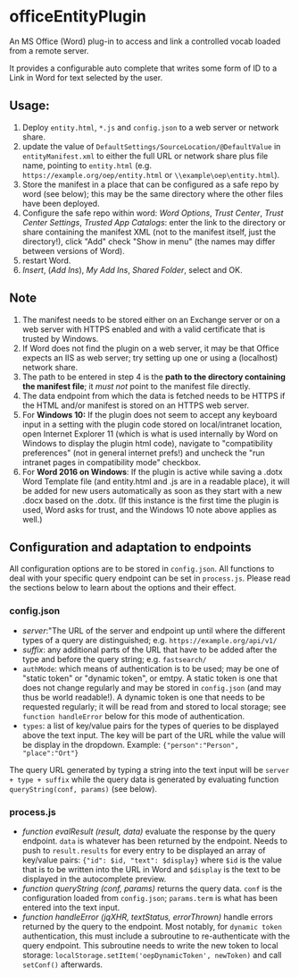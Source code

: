 # officeEntityPlugin
An MS Office (Word) plug-in to access and link a controlled vocab loaded from a remote server.

It provides a configurable auto complete that writes some form of ID to a Link in Word for text selected by the user.

## Usage:

1. Deploy `entity.html`, `*.js` and `config.json` to a web server or network share.
1. update the value of `DefaultSettings/SourceLocation/@DefaultValue` in `entityManifest.xml` to either the full URL or network share plus file name, pointing to `entity.html` (e.g. `https://example.org/oep/entity.html` or `\\example\oep\entity.html`).
2. Store the manifest in a place that can be configured as a safe repo by word (see below); this may be the same directory where the other files have been deployed.
2. Configure the safe repo within word:
    *Word Options*, *Trust Center*, *Trust Center Settings*, *Trusted App Catalogs*:
    enter the link to the directory or share containing the manifest XML (not to the manifest itself, just the directory!), click "Add"
    check "Show in menu" (the names may differ between versions of Word).
3. restart Word.
3. *Insert*, (*Add Ins*), *My Add Ins*, *Shared Folder*, select and OK.

## Note

1. The manifest needs to be stored either on an Exchange server or on a web server with HTTPS enabled and with a valid certificate that is trusted by Windows.
1. If Word does not find the plugin on a web server, it may be that Office expects an IIS as web server; try setting up one or using a (localhost) network share.
1. The path to be entered in step 4 is the __path to the directory containing the manifest file__; it *must not* point to the manifest file directly.
1. The data endpoint from which the data is fetched needs to be HTTPS if the HTML and/or manifest is stored on an HTTPS web server.
1. For **Windows 10:** If the plugin does not seem to accept any keyboard input in a setting with the plugin code stored on local/intranet location, open Internet Explorer 11 (which is what is used internally by Word on Windows to display the plugin html code), navigate to "compatibility preferences" (not in general internet prefs!) and uncheck the "run intranet pages in compatibility mode" checkbox.
1. For **Word 2016 on Windows**: If the plugin is active while saving a .dotx Word Template file (and entity.html and .js are in a readable place), it will be added for new users automatically as soon as they start with a new .docx based on the .dotx. (If this instance is the first time the plugin is used, Word asks for trust, and the Windows 10 note above applies as well.)

## Configuration and adaptation to endpoints

All configuration options are to be stored in `config.json`. All functions to deal with your specific query endpoint can
be set in `process.js`. Please read the sections below to learn about the options and their effect.

### config.json

* *server*:"The URL of the server and endpoint up until where the different types of a query are distinguished; e.g.
  `https://example.org/api/v1/`
* *suffix*: any additional parts of the URL that have to be added after the type and before the query string; e.g.
  `fastsearch/`
* `authMode`: which means of authentication is to be used; may be one of "static token" or "dynamic token", or emtpy.
  A static token is one that does not change regularly and may be stored in `config.json` (and may thus be world
  readable!). A dynamic token is one that needs to be requested regularly; it will be read from and stored to local
  storage; see `function handleError` below for this mode of authentication.
* `types`: a list of key/value pairs for the types of queries to be displayed above the text input. The key will be part
  of the URL while the value will be display in the dropdown. Example: `{"person":"Person", "place":"Ort"}`

The query URL generated by typing a string into the text input will be `server + type + suffix` while the query data is
generated by evaluating function `queryString(conf, params)` (see below).

### process.js

* *function evalResult (result, data)* evaluate the response by the query endpoint. `data` is whatever has been returned
  by the endpoint. Needs to push to `result.results` for every entry to be displayed an array of key/value pairs:
  `{"id": $id, "text": $display}` where `$id` is the value that is to be written into the URL in Word and `$display` is
  the text to be displayed in the autocomplete preview.
* *function queryString (conf, params)* returns the query data. `conf` is the configuration loaded from `config.json`;
  `params.term` is what has been entered into the text input.
* *function handleError (jqXHR, textStatus, errorThrown)* handle errors returned by the query to the endpoint. Most
  notably, for `dynamic token` authentication, this must include a subroutine to re-authenticate with the query endpoint.
  This subroutine needs to write the new token to local storage: `localStorage.setItem('oepDynamicToken', newToken)`
  and call `setConf()` afterwards.
